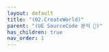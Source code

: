 ```yaml
---
layout: default
title: "(02.CreateWorld)"
parent: "(UE SourceCode 분석 🤖)"
has_children: true
nav_order: 1
---
```



